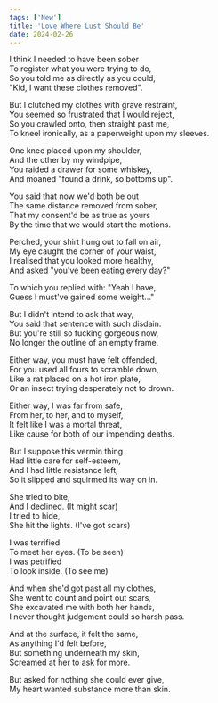 ```yaml
---
tags: ['New']
title: 'Love Where Lust Should Be'
date: 2024-02-26
---
```


I think I needed to have been sober  
To register what you were trying to do,  
So you told me as directly as you could,  
"Kid, I want these clothes removed".

But I clutched my clothes with grave restraint,  
You seemed so frustrated that I would reject,  
So you crawled onto, then straight past me,  
To kneel ironically, as a paperweight upon my sleeves.

One knee placed upon my shoulder,  
And the other by my windpipe,  
You raided a drawer for some whiskey,  
And moaned "found a drink, so bottoms up".

You said that now we'd both be out  
The same distance removed from sober,  
That my consent'd be as true as yours  
By the time that we would start the motions.

Perched, your shirt hung out to fall on air,  
My eye caught the corner of your waist,  
I realised that you looked more healthy,  
And asked "you've been eating every day?"

To which you replied with: "Yeah I have,  
Guess I must've gained some weight..."

But I didn't intend to ask that way,  
You said that sentence with such disdain.  
But you're still so fucking gorgeous now,  
No longer the outline of an empty frame.

Either way, you must have felt offended,  
For you used all fours to scramble down,  
Like a rat placed on a hot iron plate,  
Or an insect trying desperately not to drown.

Either way, I was far from safe,  
From her, to her, and to myself,  
It felt like I was a mortal threat,  
Like cause for both of our impending deaths.

But I suppose this vermin thing  
Had little care for self-esteem,  
And I had little resistance left,  
So it slipped and squirmed its way on in.

She tried to bite,  
And I declined. (It might scar)  
I tried to hide,  
She hit the lights. (I've got scars)

I was terrified  
To meet her eyes. (To be seen)  
I was petrified  
To look inside. (To see me)

And when she'd got past all my clothes,  
She went to count and point out scars,  
She excavated me with both her hands,  
I never thought judgement could so harsh pass.

And at the surface, it felt the same,  
As anything I'd felt before,  
But something underneath my skin,  
Screamed at her to ask for more.

But asked for nothing she could ever give,  
My heart wanted substance more than skin.
